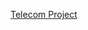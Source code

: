 <a href = 'https://nbviewer.jupyter.org/github/qum-ran/telecom_project/blob/main/Telecom_overpaying_clients.ipynb'>Telecom Project</a>
